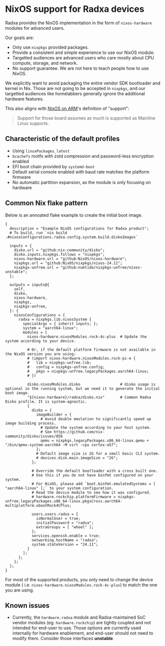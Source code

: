 # NixOS support for Radxa devices

Radxa provides the NixOS implementation in the form of `nixos-hardware` modules
for advanced users.

Our goals are:

* Only use `nixpkgs` provided packages.
* Provide a consistent and simple experience to use our NixOS module.
* Targetted audiences are advanced users who care mostly about CPU compute, storage, and network.
* No support guarantee. We are not here to teach people how to use NixOS.

We explicitly want to avoid packaging the entire vendor SDK bootloader and kernel
in Nix. Those are not going to be accepted in `nixpkgs`, and our targetted audiences
like homelabbers generally ignore the additional hardware features.

This also aligns with [NixOS on ARM](https://wiki.nixos.org/wiki/NixOS_on_ARM)'s
definition of "support":

> Support for those board assumes as much is supported as Mainline Linux supports.

## Characteristic of the default profiles

* Using `linuxPackages_latest`
* `bcachefs` rootfs with zstd compression and password-less encryption enabled
* EFI boot chain provided by `systemd-boot`
* Default serial console enabled with baud rate matches the platform firmware
* No automatic partition expansion, as the module is only focusing on hardware

## Common Nix flake pattern

Below is an annoated flake example to create the initial boot image.

```
{
  description = "Example NixOS configurations for Radxa product";
  # To build, run `nix build .#nixosConfigurations.radxa.config.system.build.diskoImages`

  inputs = {
    disko.url = "github:nix-community/disko";
    disko.inputs.nixpkgs.follows = "nixpkgs";
    nixos-hardware.url = "github:NixOS/nixos-hardware";
    nixpkgs.url = "github:NixOS/nixpkgs/nixos-24.11";
    nixpkgs-unfree.url = "github:numtide/nixpkgs-unfree/nixos-unstable";
  };

  outputs = inputs@{
    self,
    disko,
    nixos-hardware,
    nixpkgs,
    nixpkgs-unfree,
  }: {
    nixosConfigurations = {
      radxa = nixpkgs.lib.nixosSystem {
        specialArgs = { inherit inputs; };
        system = "aarch64-linux";
        modules = [
          nixos-hardware.nixosModules.rock-4c-plus  # Update the system according to your device.

          # Or, if the default platform firmware is not available in the NixOS version you are using:
          # (import nixos-hardware.nixosModules.rock-pi-e {
          #   lib = nixpkgs-unfree.lib;
          #   config = nixpkgs-unfree.config;
          #   pkgs = nixpkgs-unfree.legacyPackages.aarch64-linux;
          # })

          disko.nixosModules.disko                  # disko usage is optional in the running system, but we need it to generate the initial boot image.
          "${nixos-hardware}/radxa/disko.nix"       # Common Radxa Disko profile. It is system-agnostic.
          {
            disko = {
              imageBuilder = {
                # Avoid double emulation to significantly speed up image building process.
                # Update the system according to your host system.
                # See https://github.com/nix-community/disko/issues/856
                qemu = nixpkgs.legacyPackages.x86_64-linux.qemu + "/bin/qemu-system-aarch64 -M virt -cpu cortex-a57";
              };
              # Default image size is 2G for a small basic CLI system.
              # devices.disk.main.imageSize = "2G";
            };

            # Override the default bootloader with a cross built one.
            # Use this if you do not have binfmt configured on your system.
            # For NixOS, please add `boot.binfmt.emulatedSystems = [ "aarch64-linux" ];` to your system configuration.
            # Read the device module to see how it was configured.
            # hardware.rockchip.platformFirmware = nixpkgs-unfree.legacyPackages.x86_64-linux.pkgsCross.aarch64-multiplatform.ubootRock4CPlus;

            users.users.radxa = {
              isNormalUser = true;
              initialPassword = "radxa";
              extraGroups = [ "wheel" ];
            };
            services.openssh.enable = true;
            networking.hostName = "radxa";
            system.stateVersion = "24.11";
          }
        ];
      };
    };
  };
}
```

For most of the supported products, you only need to change the device module (
i.e. `nixos-hardware.nixosModules.rock-4c-plus`) to match the one you are using.

## Known issues

* Currently, the `hardware.radxa` module and Radxa-maintained SoC vendor modules
(eg. `hardware.rockchip`) are tightly coupled and not intended for end-user to
use. Those options are currently used internally for hardware enablement, and
end-user should not need to modify them. Consider those interfaces **unstable**.
